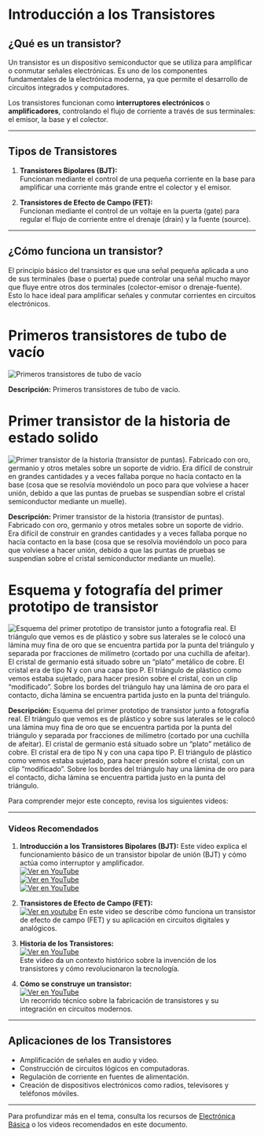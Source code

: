 # Introducción a los Transistores

## **¿Qué es un transistor?**
Un transistor es un dispositivo semiconductor que se utiliza para amplificar o conmutar señales electrónicas. Es uno de los componentes fundamentales de la electrónica moderna, ya que permite el desarrollo de circuitos integrados y computadores.

Los transistores funcionan como **interruptores electrónicos** o **amplificadores**, controlando el flujo de corriente a través de sus terminales: el emisor, la base y el colector.

---

## **Tipos de Transistores**
1. **Transistores Bipolares (BJT):**  
   Funcionan mediante el control de una pequeña corriente en la base para amplificar una corriente más grande entre el colector y el emisor.
   
2. **Transistores de Efecto de Campo (FET):**  
   Funcionan mediante el control de un voltaje en la puerta (gate) para regular el flujo de corriente entre el drenaje (drain) y la fuente (source).

---

## **¿Cómo funciona un transistor?**
El principio básico del transistor es que una señal pequeña aplicada a uno de sus terminales (base o puerta) puede controlar una señal mucho mayor que fluye entre otros dos terminales (colector-emisor o drenaje-fuente). Esto lo hace ideal para amplificar señales y conmutar corrientes en circuitos electrónicos.

# Primeros transistores de tubo de vacío

![Primeros transistores de tubo de vacío](https://i0.wp.com/architecnologia.es/wp-content/uploads/2022/12/valvula-vacio.jpg?resize=768%2C512&ssl=1)

**Descripción:**
Primeros transistores de tubo de vacío.

 
# Primer transistor de la historia de estado solido

![Primer transistor de la historia (transistor de puntas). Fabricado con oro, germanio y otros metales sobre un soporte de vidrio. Era difícil de construir en grandes cantidades y a veces fallaba porque no hacía contacto en la base (cosa que se resolvía moviéndolo un poco para que volviese a hacer unión, debido a que las puntas de pruebas se suspendían sobre el cristal semiconductor mediante un muelle).](https://i0.wp.com/architecnologia.es/wp-content/uploads/2022/12/transistor.jpg?w=500&ssl=1)

**Descripción:**
Primer transistor de la historia (transistor de puntas). Fabricado con oro, germanio y otros metales sobre un soporte de vidrio. Era difícil de construir en grandes cantidades y a veces fallaba porque no hacía contacto en la base (cosa que se resolvía moviéndolo un poco para que volviese a hacer unión, debido a que las puntas de pruebas se suspendían sobre el cristal semiconductor mediante un muelle).

# Esquema y fotografía del primer prototipo de transistor

![Esquema del primer prototipo de transistor junto a fotografía real. El triángulo que vemos es de plástico y sobre sus laterales se le colocó una lámina muy fina de oro que se encuentra partida por la punta del triángulo y separada por fracciones de milímetro (cortado por una cuchilla de afeitar). El cristal de germanio está situado sobre un “plato” metálico de cobre. El cristal era de tipo N y con una capa tipo P. El triángulo de plástico como vemos estaba sujetado, para hacer presión sobre el cristal, con un clip “modificado”. Sobre los bordes del triángulo hay una lámina de oro para el contacto, dicha lámina se encuentra partida justo en la punta del triángulo.](https://i0.wp.com/architecnologia.es/wp-content/uploads/2022/12/transistorb.jpg?resize=768%2C500&ssl=1)

**Descripción:**
Esquema del primer prototipo de transistor junto a fotografía real. El triángulo que vemos es de plástico y sobre sus laterales se le colocó una lámina muy fina de oro que se encuentra partida por la punta del triángulo y separada por fracciones de milímetro (cortado por una cuchilla de afeitar). El cristal de germanio está situado sobre un “plato” metálico de cobre. El cristal era de tipo N y con una capa tipo P. El triángulo de plástico como vemos estaba sujetado, para hacer presión sobre el cristal, con un clip “modificado”. Sobre los bordes del triángulo hay una lámina de oro para el contacto, dicha lámina se encuentra partida justo en la punta del triángulo.




Para comprender mejor este concepto, revisa los siguientes videos:

---

### **Videos Recomendados**

1. **Introducción a los Transistores Bipolares (BJT):**
   Este video explica el funcionamiento básico de un transistor bipolar de unión (BJT) y cómo actúa como interruptor y amplificador.  
   [![Ver en YouTube](https://img.youtube.com/vi/dIV5l9cx_ck/0.jpg)](https://youtu.be/dIV5l9cx_ck?si=vBr_Xx04OuS1eT1I)  
   [![Ver en YouTube](https://img.youtube.com/vi/7Q79fhvoRSs/0.jpg)](https://youtu.be/7Q79fhvoRSs?si=EnxzA4YZtHJ2a8Zl)  
   [![Ver en YouTube](https://img.youtube.com/vi/w14cvydBC8g/0.jpg)](https://youtu.be/w14cvydBC8g?si=nIxofZrwBecijwMV)     

3. **Transistores de Efecto de Campo (FET):**  
   [![Ver en youtube](https://img.youtube.com/vi/Mdx0kRz-IFo/0.jpg)](https://youtu.be/Mdx0kRz-IFo?si=erloTNEKr4UfGk7y) 
   En este video se describe cómo funciona un transistor de efecto de campo (FET) y su aplicación en circuitos digitales y analógicos.

4. **Historia de los Transistores:**  
   [![Ver en YouTube](https://img.youtube.com/vi/ljSdrYmdF44/0.jpg)](https://youtu.be/ljSdrYmdF44?si=JoVddOg8ooxOgP8l)   
   Este video da un contexto histórico sobre la invención de los transistores y cómo revolucionaron la tecnología.

6. **Cómo se construye un transistor:**  
   [![Ver en YouTube](https://img.youtube.com/vi/IcrBqCFLHIY/0.jpg)](https://www.youtube.com/watch?v=IcrBqCFLHIY)  
   Un recorrido técnico sobre la fabricación de transistores y su integración en circuitos modernos.

---

## **Aplicaciones de los Transistores**
- Amplificación de señales en audio y video.
- Construcción de circuitos lógicos en computadoras.
- Regulación de corriente en fuentes de alimentación.
- Creación de dispositivos electrónicos como radios, televisores y teléfonos móviles.

---

Para profundizar más en el tema, consulta los recursos de [Electrónica Básica](https://www.allaboutcircuits.com/) o los videos recomendados en este documento.

